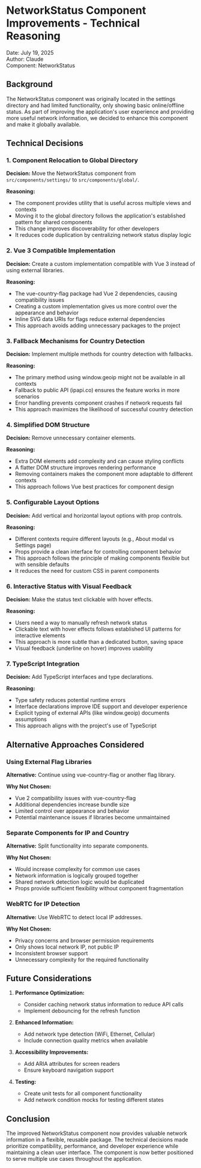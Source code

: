 # NetworkStatus Component Improvements - Technical Reasoning

Date: July 19, 2025  
Author: Claude  
Component: NetworkStatus  

## Background

The NetworkStatus component was originally located in the settings directory and had limited functionality, only showing basic online/offline status. As part of improving the application's user experience and providing more useful network information, we decided to enhance this component and make it globally available.

## Technical Decisions

### 1. Component Relocation to Global Directory

**Decision:** Move the NetworkStatus component from `src/components/settings/` to `src/components/global/`.

**Reasoning:**
- The component provides utility that is useful across multiple views and contexts
- Moving it to the global directory follows the application's established pattern for shared components
- This change improves discoverability for other developers
- It reduces code duplication by centralizing network status display logic

### 2. Vue 3 Compatible Implementation

**Decision:** Create a custom implementation compatible with Vue 3 instead of using external libraries.

**Reasoning:**
- The vue-country-flag package had Vue 2 dependencies, causing compatibility issues
- Creating a custom implementation gives us more control over the appearance and behavior
- Inline SVG data URIs for flags reduce external dependencies
- This approach avoids adding unnecessary packages to the project

### 3. Fallback Mechanisms for Country Detection

**Decision:** Implement multiple methods for country detection with fallbacks.

**Reasoning:**
- The primary method using window.geoip might not be available in all contexts
- Fallback to public API (ipapi.co) ensures the feature works in more scenarios
- Error handling prevents component crashes if network requests fail
- This approach maximizes the likelihood of successful country detection

### 4. Simplified DOM Structure

**Decision:** Remove unnecessary container elements.

**Reasoning:**
- Extra DOM elements add complexity and can cause styling conflicts
- A flatter DOM structure improves rendering performance
- Removing containers makes the component more adaptable to different contexts
- This approach follows Vue best practices for component design

### 5. Configurable Layout Options

**Decision:** Add vertical and horizontal layout options with prop controls.

**Reasoning:**
- Different contexts require different layouts (e.g., About modal vs Settings page)
- Props provide a clean interface for controlling component behavior
- This approach follows the principle of making components flexible but with sensible defaults
- It reduces the need for custom CSS in parent components

### 6. Interactive Status with Visual Feedback

**Decision:** Make the status text clickable with hover effects.

**Reasoning:**
- Users need a way to manually refresh network status
- Clickable text with hover effects follows established UI patterns for interactive elements
- This approach is more subtle than a dedicated button, saving space
- Visual feedback (underline on hover) improves usability

### 7. TypeScript Integration

**Decision:** Add TypeScript interfaces and type declarations.

**Reasoning:**
- Type safety reduces potential runtime errors
- Interface declarations improve IDE support and developer experience
- Explicit typing of external APIs (like window.geoip) documents assumptions
- This approach aligns with the project's use of TypeScript

## Alternative Approaches Considered

### Using External Flag Libraries

**Alternative:** Continue using vue-country-flag or another flag library.

**Why Not Chosen:**
- Vue 2 compatibility issues with vue-country-flag
- Additional dependencies increase bundle size
- Limited control over appearance and behavior
- Potential maintenance issues if libraries become unmaintained

### Separate Components for IP and Country

**Alternative:** Split functionality into separate components.

**Why Not Chosen:**
- Would increase complexity for common use cases
- Network information is logically grouped together
- Shared network detection logic would be duplicated
- Props provide sufficient flexibility without component fragmentation

### WebRTC for IP Detection

**Alternative:** Use WebRTC to detect local IP addresses.

**Why Not Chosen:**
- Privacy concerns and browser permission requirements
- Only shows local network IP, not public IP
- Inconsistent browser support
- Unnecessary complexity for the required functionality

## Future Considerations

1. **Performance Optimization:**
   - Consider caching network status information to reduce API calls
   - Implement debouncing for the refresh function

2. **Enhanced Information:**
   - Add network type detection (WiFi, Ethernet, Cellular)
   - Include connection quality metrics when available

3. **Accessibility Improvements:**
   - Add ARIA attributes for screen readers
   - Ensure keyboard navigation support

4. **Testing:**
   - Create unit tests for all component functionality
   - Add network condition mocks for testing different states

## Conclusion

The improved NetworkStatus component now provides valuable network information in a flexible, reusable package. The technical decisions made prioritize compatibility, performance, and developer experience while maintaining a clean user interface. The component is now better positioned to serve multiple use cases throughout the application. 